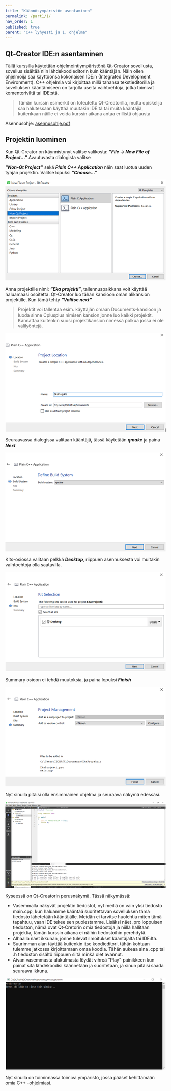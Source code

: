 ```yaml
---
title: "Käännösympäristön asentaminen"
permalink: /part1/1/
nav_order: 1
published: true
parent: "C++ lyhyesti ja 1. ohjelma"
---
```


## Qt-Creator IDE:n asentaminen

Tällä kurssilla käytetään ohjelmointiympäristönä Qt-Creator sovellusta, sovellus sisältää niin lähdekoodieditorin kuin kääntäjän. Näin ollen ohjelmoija saa käyttöönsä kokonaisen IDE:n (Integrated Development Environment). C++ ohjelmia voi kirjoittaa millä tahansa tekstieditorilla ja sovelluksen kääntämiseen on tarjolla useita vaihtoehtoja, jotka toimivat komentoriviltä tai IDE:stä.

> Tämän kurssin esimerkit on toteutettu Qt-Creatorilla, mutta opiskelija saa halutessaan käyttää muutakin IDE:tä tai muita kääntäjiä, kuitenkaan näille ei voida kurssin aikana antaa erillistä ohjausta

Asennusohje: [asennusohje.pdf](/assets/qt_asennus.pdf)

## Projektin luominen

Kun Qt-Creator on käynnistynyt valitse valikosta: 
_**”File -> New File of Project…”**_
Avautuvasta dialogista valitse 

_**”Non-Qt Project”**_ sekä  _**Plain C++ Application**_
näin saat luotua uuden tyhjän projektin. 
Valitse lopuksi _**”Choose…”**_

![](/assets/images/qt_projekti_1.png)

Anna projektille nimi: _**”Eka projekti”**_, tallennuspaikkana voit käyttää haluamaasi osoitetta. Qt-Creator luo tähän kansioon oman alikansion projektille. Kun tämä tehty _**"Valitse next"**_

> Projektit voi tallentaa esim. käyttäjän omaan Documents-kansioon ja luoda sinne Cplusplus nimisen kansion jonne luo kaikki projektit. Kannattaa kuitenkin suosi projektikansion nimessä polkua jossa ei ole välilyöntejä.

![](/assets/images/qt_projekti_2.png)

Seuraavassa dialogissa valitaan kääntäjä, tässä käytetään _**qmake**_ ja paina _**Next**_

![](/assets/images/qt_projekti_3.png)

Kits-osiossa valitaan pelkkä _**Desktop**_, riippuen asennuksesta voi muitakin vaihtoehtoja olla saatavilla.

![](/assets/images/qt_projekti_4.png)

Summary osioon ei tehdä muutoksia, ja paina lopuksi _**Finish**_

![](/assets/images/qt_projekti_5.png)

Nyt sinulla pitäisi olla ensimmäinen ohjelma ja seuraava näkymä edessäsi. 

![](/assets/images/qt_projekti_6.png)

Kyseessä on Qt-Creatorin perusnäkymä. Tässä näkymässä:
-	Vasemmalla näkyvät projektin tiedostot, nyt meillä on vain yksi tiedosto main.cpp, kun haluamme kääntää suoritettavan sovelluksen tämä tiedosto lähetetään kääntäjälle. Meidän ei tarvitse huolehtia miten tämä tapahtuu, vaan IDE tekee sen puolestamme. Lisäksi näet .pro loppuisen tiedoston, nämä ovat Qt-Cretorin omia tiedostoja ja niillä hallitaan projektia, tämän kurssin aikana ei näihin tiedostoihin perehdytä.
-	Alhaalla näet ikkunan, jonne tulevat ilmoitukset kääntäjältä tai IDE:ltä.
-	Suurimman alan täyttää kuitenkin itse koodieditori, tähän kohtaan tulemme jatkossa kirjoittamaan omaa koodia. Tähän aukeaa aina .cpp tai .h tiedoston sisältö riippuen siitä minkä olet avannut.
-	Aivan vasemmasta alakulmasta löydät vihreä ”Play”-painikkeen kun painat sitä lähdekoodisi käännetään ja suoritetaan, ja sinun pitäisi saada seuraava ikkuna.

![](/assets/images/qt_projekti_7.png)

Nyt sinulla on toiminnassa toimiva ympäristö, jossa pääset kehittämään omia C++ -ohjelmiasi.
